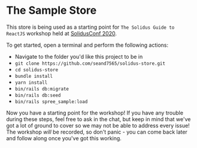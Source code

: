 # The Sample Store

This store is being used as a starting point for `The Solidus Guide to ReactJS` workshop held at [SolidusConf 2020](conf.solidus.io).

To get started, open a terminal and perform the following actions:
* Navigate to the folder you'd like this project to be in
* `git clone https://github.com/seand7565/solidus-store.git`
* `cd solidus-store`
* `bundle install`
* `yarn install`
* `bin/rails db:migrate`
* `bin/rails db:seed`
* `bin/rails spree_sample:load`

Now you have a starting point for the workshop! If you have any trouble during these steps, feel free to ask in the chat, but keep in mind that we've got a lot of ground to cover so we may not be able to address every issue! The workshop _will_ be recorded, so don't panic - you can come back later and follow along once you've got this working.

